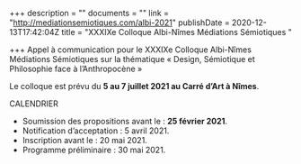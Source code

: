 +++
description = ""
documents = ""
link = "http://mediationsemiotiques.com/albi-2021"
publishDate = 2020-12-13T17:42:04Z
title = "XXXIXe Colloque Albi-Nîmes Médiations Sémiotiques "

+++
Appel à communication pour le XXXIXe Colloque Albi-Nîmes Médiations Sémiotiques sur la thématique « Design, Sémiotique et Philosophie face à l’Anthropocène »

Le colloque est prévu du **5 au 7 juillet 2021 au Carré d’Art à Nîmes**.

CALENDRIER

* Soumission des propositions avant le : **25 février 2021**.
* Notification d’acceptation : 5 avril 2021.
* Inscription avant le : 20 mai 2021.
* Programme préliminaire : 30 mai 2021.